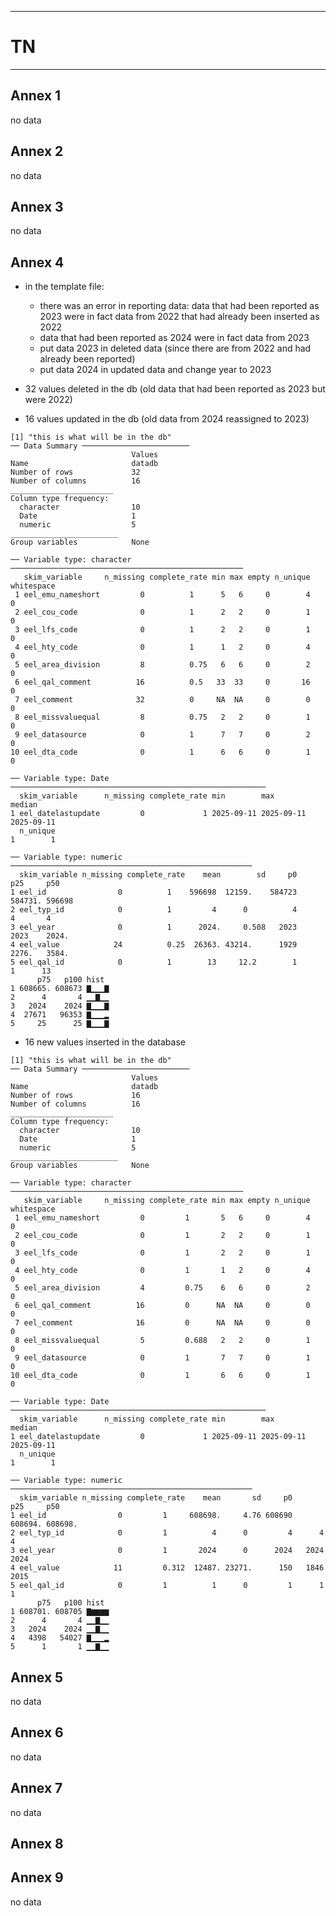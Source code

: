 -----------------------------------------------------------
# TN
-----------------------------------------------------------

## Annex 1
no data

## Annex 2
no data



## Annex 3
no data



## Annex 4
- in the template file:
  - there was an error in reporting data: data that had been reported as 2023 
  were in fact data from 2022 that had already been inserted as 2022
  - data that had been reported as 2024 were in fact data from 2023
  - put data 2023 in deleted data (since there are from 2022 and had already been
  reported)
  - put data 2024 in updated data and change year to 2023
  
- 32 values deleted in the db (old data that had been reported as 2023 but were 2022)
- 16 values updated in the db (old data from 2024 reassigned to 2023)

```
[1] "this is what will be in the db"
── Data Summary ────────────────────────
                           Values
Name                       datadb
Number of rows             32    
Number of columns          16    
_______________________          
Column type frequency:           
  character                10    
  Date                     1     
  numeric                  5     
________________________         
Group variables            None  

── Variable type: character ────────────────────────────────────────────────────
   skim_variable     n_missing complete_rate min max empty n_unique whitespace
 1 eel_emu_nameshort         0          1      5   6     0        4          0
 2 eel_cou_code              0          1      2   2     0        1          0
 3 eel_lfs_code              0          1      2   2     0        1          0
 4 eel_hty_code              0          1      1   2     0        4          0
 5 eel_area_division         8          0.75   6   6     0        2          0
 6 eel_qal_comment          16          0.5   33  33     0       16          0
 7 eel_comment              32          0     NA  NA     0        0          0
 8 eel_missvaluequal         8          0.75   2   2     0        1          0
 9 eel_datasource            0          1      7   7     0        2          0
10 eel_dta_code              0          1      6   6     0        1          0

── Variable type: Date ─────────────────────────────────────────────────────────
  skim_variable      n_missing complete_rate min        max        median    
1 eel_datelastupdate         0             1 2025-09-11 2025-09-11 2025-09-11
  n_unique
1        1

── Variable type: numeric ──────────────────────────────────────────────────────
  skim_variable n_missing complete_rate    mean        sd     p0     p25     p50
1 eel_id                0          1    596698  12159.    584723 584731. 596698 
2 eel_typ_id            0          1         4      0          4      4       4 
3 eel_year              0          1      2024.     0.508   2023   2023    2024.
4 eel_value            24          0.25  26363. 43214.      1929   2276.   3584.
5 eel_qal_id            0          1        13     12.2        1      1      13 
      p75   p100 hist 
1 608665. 608673 ▇▁▁▁▇
2      4       4 ▁▁▇▁▁
3   2024    2024 ▇▁▁▁▇
4  27671   96353 ▇▁▁▁▂
5     25      25 ▇▁▁▁▇
```
-  16 new values inserted in the database

```
[1] "this is what will be in the db"
── Data Summary ────────────────────────
                           Values
Name                       datadb
Number of rows             16    
Number of columns          16    
_______________________          
Column type frequency:           
  character                10    
  Date                     1     
  numeric                  5     
________________________         
Group variables            None  

── Variable type: character ────────────────────────────────────────────────────
   skim_variable     n_missing complete_rate min max empty n_unique whitespace
 1 eel_emu_nameshort         0         1       5   6     0        4          0
 2 eel_cou_code              0         1       2   2     0        1          0
 3 eel_lfs_code              0         1       2   2     0        1          0
 4 eel_hty_code              0         1       1   2     0        4          0
 5 eel_area_division         4         0.75    6   6     0        2          0
 6 eel_qal_comment          16         0      NA  NA     0        0          0
 7 eel_comment              16         0      NA  NA     0        0          0
 8 eel_missvaluequal         5         0.688   2   2     0        1          0
 9 eel_datasource            0         1       7   7     0        1          0
10 eel_dta_code              0         1       6   6     0        1          0

── Variable type: Date ─────────────────────────────────────────────────────────
  skim_variable      n_missing complete_rate min        max        median    
1 eel_datelastupdate         0             1 2025-09-11 2025-09-11 2025-09-11
  n_unique
1        1

── Variable type: numeric ──────────────────────────────────────────────────────
  skim_variable n_missing complete_rate    mean       sd     p0     p25     p50
1 eel_id                0         1     608698.     4.76 608690 608694. 608698.
2 eel_typ_id            0         1          4      0         4      4       4 
3 eel_year              0         1       2024      0      2024   2024    2024 
4 eel_value            11         0.312  12487. 23271.      150   1846    2015 
5 eel_qal_id            0         1          1      0         1      1       1 
      p75   p100 hist 
1 608701. 608705 ▇▆▆▆▆
2      4       4 ▁▁▇▁▁
3   2024    2024 ▁▁▇▁▁
4   4398   54027 ▇▁▁▁▂
5      1       1 ▁▁▇▁▁
```

## Annex 5
no data

## Annex 6
no data


## Annex 7
no data


## Annex 8


## Annex 9
no data